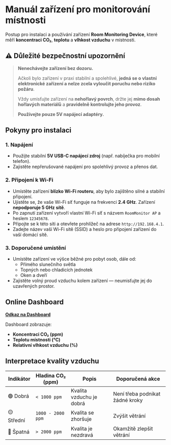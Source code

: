 # Manuál zařízení pro monitorování místnosti

Postup pro instalaci a používání zařízení **Room Monitoring Device**, které měří **koncentraci CO₂**, **teplotu** a **vlhkost vzduchu** v místnosti.

## ⚠️ Důležité bezpečnostní upozornění

> **Nenechávejte zařízení bez dozoru.**
>
> Ačkoli bylo zařízení v praxi stabilní a spolehlivé, **jedná se o vlastní elektronické zařízení a nelze zcela vyloučit poruchu nebo riziko požáru**.
>
> Vždy umisťujte zařízení na **nehořlavý povrch**, držte jej **mimo dosah hořlavých materiálů** a **pravidelně kontrolujte jeho provoz**.
>
> **Používejte pouze 5V napájecí adaptéry.**

## Pokyny pro instalaci

### 1. Napájení

- Použijte stabilní **5V USB-C napájecí zdroj** (např. nabíječka pro mobilní telefon).
- Zajistěte nepřerušované napájení pro spolehlivý provoz a přenos dat.

### 2. Připojení k Wi-Fi

- Umístěte zařízení **blízko Wi-Fi routeru**, aby bylo zajištěno silné a stabilní připojení.
- Ujistěte se, že vaše Wi-Fi síť funguje na frekvenci **2.4 GHz**. Zařízení **nepodporuje 5 GHz sítě**.
- Po zapnutí zařízení vytvoří vlastní Wi-Fi síť s názvem `RoomMonitor AP` a heslem `12345678`.
- Připojte se k této síti a otevřete prohlížeč na adrese `http://192.168.4.1`.
- Zadejte název vaší Wi-Fi sítě (SSID) a heslo pro připojení zařízení do vaší domácí sítě.

### 3. Doporučené umístění

- Umístěte zařízení ve výšce běžné pro pobyt osob, dále od:
  - Přímého slunečního světla
  - Topných nebo chladicích jednotek
  - Oken a dveří
- Zajistěte volný proud vzduchu kolem zařízení — neumisťujte jej do uzavřených prostor.

## Online Dashboard

[**Odkaz na Dashboard**](https://iot.bagros.eu/d/be7hw0wxuy1vkc/co2?orgId=1&from=now-3h&to=now&timezone=browser&kiosk)

Dashboard zobrazuje:

- **Koncentraci CO₂ (ppm)**
- **Teplotu místnosti (°C)**
- **Relativní vlhkost vzduchu (%)**

## Interpretace kvality vzduchu

| Indikátor  | Hladina CO₂ (ppm) | Popis                    | Doporučená akce                 |
| ---------- | ----------------- | ------------------------ | ------------------------------- |
| 🟢 Dobrá   | `< 1000 ppm`      | Kvalita vzduchu je dobrá | Není třeba podnikat žádné kroky |
| 🟡 Střední | `1000 - 2000 ppm` | Kvalita se zhoršuje      | Zvýšit větrání                  |
| 🔴 Špatná  | `> 2000 ppm`      | Kvalita je nezdravá      | Okamžitě zlepšit větrání        |
